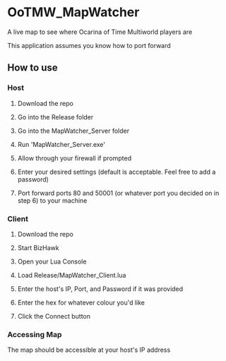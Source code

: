 # OoTMW_MapWatcher

A live map to see where Ocarina of Time Multiworld players are


This application assumes you know how to port forward

## How to use

### Host

1. Download the repo

2. Go into the Release folder

3. Go into the MapWatcher_Server folder

4. Run 'MapWatcher_Server.exe'

5. Allow through your firewall if prompted

6. Enter your desired settings (default is acceptable. Feel free to add a password)

7. Port forward ports 80 and 50001 (or whatever port you decided on in step 6) to your machine


### Client

1. Download the repo

2. Start BizHawk

3. Open your Lua Console

4. Load Release/MapWatcher_Client.lua

5. Enter the host's IP, Port, and Password if it was provided

6. Enter the hex for whatever colour you'd like

7. Click the Connect button


### Accessing Map

The map should be accessible at your host's IP address
